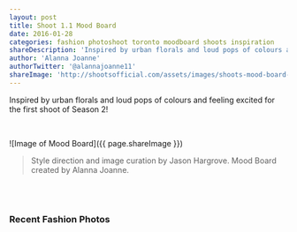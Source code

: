 ```yaml
---
layout: post
title: Shoot 1.1 Mood Board
date: 2016-01-28
categories: fashion photoshoot toronto moodboard shoots inspiration 
shareDescription: 'Inspired by urban florals and loud pops of colours and feeling excited for the first shoot of Season 2! - AJ'
author: 'Alanna Joanne'
authorTwitter: '@alannajoanne11'
shareImage: 'http://shootsofficial.com/assets/images/shoots-mood-board-floral-colour.jpg'
---
```


Inspired by urban florals and loud pops of colours and feeling excited for the first shoot of Season 2!


<br>

![Image of Mood Board]({{ page.shareImage }})

<!--more-->

> Style direction and image curation by Jason Hargrove. Mood Board created by Alanna Joanne. 

<br>
<br>

<h3>Recent Fashion Photos</h3>

<style type="text/css"> 
	.flickr_badge_image {
		margin: 0px; display: inline;
	}
	.flickr_badge_image img {
		border: none !important; margin: 2px;
	}
	#flickr_badge_wrapper {
		width: 100%; text-align: left;
	}
</style>

<div id="flickr_badge_wrapper">
	<script type="text/javascript" src="http://www.flickr.com/badge_code.gne?count=25&display=random&size=square&nsid=134797126@N06&raw=1"></script>
</div>

